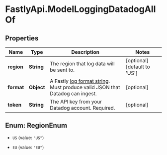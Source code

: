 # FastlyApi.ModelLoggingDatadogAllOf

## Properties

Name | Type | Description | Notes
------------ | ------------- | ------------- | -------------
**region** | **String** | The region that log data will be sent to. | [optional] [default to &#39;US&#39;]
**format** | **Object** | A Fastly [log format string](https://docs.fastly.com/en/guides/custom-log-formats). Must produce valid JSON that Datadog can ingest.  | [optional] 
**token** | **String** | The API key from your Datadog account. Required. | [optional] 



## Enum: RegionEnum


* `US` (value: `"US"`)

* `EU` (value: `"EU"`)




